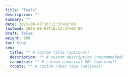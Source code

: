 ```yaml
---
title: "Tools"
description: ""
summary: ""
date: 2023-09-07T16:12:37+02:00
lastmod: 2023-09-07T16:12:37+02:00
draft: false
weight: 900
toc: true
seo:
  title: "" # custom title (optional)
  description: "" # custom description (recommended)
  canonical: "" # custom canonical URL (optional)
  robots: "" # custom robot tags (optional)
---
```

